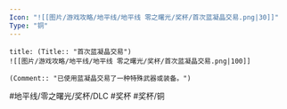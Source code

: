 ```yaml
---
Icon: "![[图片/游戏攻略/地平线/地平线 零之曙光/奖杯/首次蓝凝晶交易.png|30]]"
Type: "铜"
---
```

```ad-common-bronze-trophy
title: (Title:: "首次蓝凝晶交易")
![[图片/游戏攻略/地平线/地平线 零之曙光/奖杯/首次蓝凝晶交易.png|100]]

(Comment:: "已使用蓝凝晶交易了一种特殊武器或装备。")
```

#地平线/零之曙光/奖杯/DLC #奖杯 #奖杯/铜
